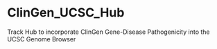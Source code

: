 # ClinGen_UCSC_Hub
Track Hub to incorporate ClinGen Gene-Disease Pathogenicity into the UCSC Genome Browser
